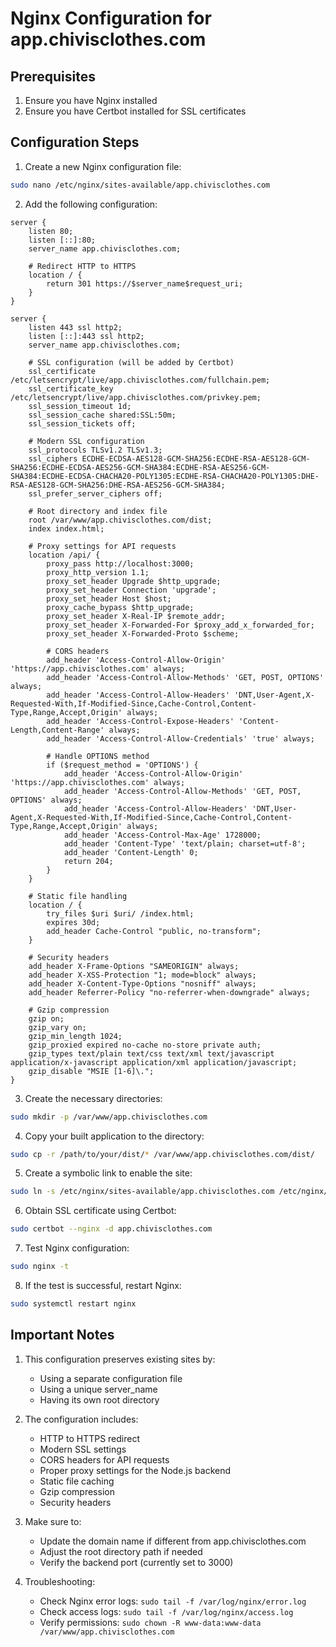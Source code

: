 # Nginx Configuration for app.chivisclothes.com

## Prerequisites
1. Ensure you have Nginx installed
2. Ensure you have Certbot installed for SSL certificates

## Configuration Steps

1. Create a new Nginx configuration file:
```bash
sudo nano /etc/nginx/sites-available/app.chivisclothes.com
```

2. Add the following configuration:
```nginx
server {
    listen 80;
    listen [::]:80;
    server_name app.chivisclothes.com;

    # Redirect HTTP to HTTPS
    location / {
        return 301 https://$server_name$request_uri;
    }
}

server {
    listen 443 ssl http2;
    listen [::]:443 ssl http2;
    server_name app.chivisclothes.com;

    # SSL configuration (will be added by Certbot)
    ssl_certificate /etc/letsencrypt/live/app.chivisclothes.com/fullchain.pem;
    ssl_certificate_key /etc/letsencrypt/live/app.chivisclothes.com/privkey.pem;
    ssl_session_timeout 1d;
    ssl_session_cache shared:SSL:50m;
    ssl_session_tickets off;

    # Modern SSL configuration
    ssl_protocols TLSv1.2 TLSv1.3;
    ssl_ciphers ECDHE-ECDSA-AES128-GCM-SHA256:ECDHE-RSA-AES128-GCM-SHA256:ECDHE-ECDSA-AES256-GCM-SHA384:ECDHE-RSA-AES256-GCM-SHA384:ECDHE-ECDSA-CHACHA20-POLY1305:ECDHE-RSA-CHACHA20-POLY1305:DHE-RSA-AES128-GCM-SHA256:DHE-RSA-AES256-GCM-SHA384;
    ssl_prefer_server_ciphers off;

    # Root directory and index file
    root /var/www/app.chivisclothes.com/dist;
    index index.html;

    # Proxy settings for API requests
    location /api/ {
        proxy_pass http://localhost:3000;
        proxy_http_version 1.1;
        proxy_set_header Upgrade $http_upgrade;
        proxy_set_header Connection 'upgrade';
        proxy_set_header Host $host;
        proxy_cache_bypass $http_upgrade;
        proxy_set_header X-Real-IP $remote_addr;
        proxy_set_header X-Forwarded-For $proxy_add_x_forwarded_for;
        proxy_set_header X-Forwarded-Proto $scheme;

        # CORS headers
        add_header 'Access-Control-Allow-Origin' 'https://app.chivisclothes.com' always;
        add_header 'Access-Control-Allow-Methods' 'GET, POST, OPTIONS' always;
        add_header 'Access-Control-Allow-Headers' 'DNT,User-Agent,X-Requested-With,If-Modified-Since,Cache-Control,Content-Type,Range,Accept,Origin' always;
        add_header 'Access-Control-Expose-Headers' 'Content-Length,Content-Range' always;
        add_header 'Access-Control-Allow-Credentials' 'true' always;

        # Handle OPTIONS method
        if ($request_method = 'OPTIONS') {
            add_header 'Access-Control-Allow-Origin' 'https://app.chivisclothes.com' always;
            add_header 'Access-Control-Allow-Methods' 'GET, POST, OPTIONS' always;
            add_header 'Access-Control-Allow-Headers' 'DNT,User-Agent,X-Requested-With,If-Modified-Since,Cache-Control,Content-Type,Range,Accept,Origin' always;
            add_header 'Access-Control-Max-Age' 1728000;
            add_header 'Content-Type' 'text/plain; charset=utf-8';
            add_header 'Content-Length' 0;
            return 204;
        }
    }

    # Static file handling
    location / {
        try_files $uri $uri/ /index.html;
        expires 30d;
        add_header Cache-Control "public, no-transform";
    }

    # Security headers
    add_header X-Frame-Options "SAMEORIGIN" always;
    add_header X-XSS-Protection "1; mode=block" always;
    add_header X-Content-Type-Options "nosniff" always;
    add_header Referrer-Policy "no-referrer-when-downgrade" always;

    # Gzip compression
    gzip on;
    gzip_vary on;
    gzip_min_length 1024;
    gzip_proxied expired no-cache no-store private auth;
    gzip_types text/plain text/css text/xml text/javascript application/x-javascript application/xml application/javascript;
    gzip_disable "MSIE [1-6]\.";
}
```

3. Create the necessary directories:
```bash
sudo mkdir -p /var/www/app.chivisclothes.com
```

4. Copy your built application to the directory:
```bash
sudo cp -r /path/to/your/dist/* /var/www/app.chivisclothes.com/dist/
```

5. Create a symbolic link to enable the site:
```bash
sudo ln -s /etc/nginx/sites-available/app.chivisclothes.com /etc/nginx/sites-enabled/
```

6. Obtain SSL certificate using Certbot:
```bash
sudo certbot --nginx -d app.chivisclothes.com
```

7. Test Nginx configuration:
```bash
sudo nginx -t
```

8. If the test is successful, restart Nginx:
```bash
sudo systemctl restart nginx
```

## Important Notes

1. This configuration preserves existing sites by:
   - Using a separate configuration file
   - Using a unique server_name
   - Having its own root directory

2. The configuration includes:
   - HTTP to HTTPS redirect
   - Modern SSL settings
   - CORS headers for API requests
   - Proper proxy settings for the Node.js backend
   - Static file caching
   - Gzip compression
   - Security headers

3. Make sure to:
   - Update the domain name if different from app.chivisclothes.com
   - Adjust the root directory path if needed
   - Verify the backend port (currently set to 3000)

4. Troubleshooting:
   - Check Nginx error logs: `sudo tail -f /var/log/nginx/error.log`
   - Check access logs: `sudo tail -f /var/log/nginx/access.log`
   - Verify permissions: `sudo chown -R www-data:www-data /var/www/app.chivisclothes.com`